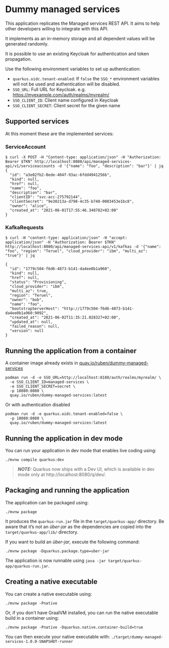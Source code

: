 # Dummy managed services

This application replicates the Managed services REST API. It aims to help other developers willing to integrate
with this API.

It implements as an in-memory storage and all dependent values will be generated randomly.

It is possible to use an existing Keycloak for authentication and token propagation.

Use the following environment variables to set up authentication:

* `quarkus.oidc.tenant-enabled`: If `false` the `SSO_*` environment variables will not be used and authentication
will be disabled.
* `SSO_URL`: Full URL for Keycloak. e.g. https://myexample.com/auth/realms/myrealm/
* `SSO_CLIENT_ID`: Client name configured in Keycloak
* `SSO_CLIENT_SECRET`: Client secret for the given name


## Supported services

At this moment these are the implemented services:

### ServiceAccount

```shell script
$ curl -X POST -H "Content-type: application/json" -H "Authorization: Bearer $TKN" http://localhost:8080/api/managed-services-api/v1/serviceaccounts -d '{"name": "foo", "description": "bar"}' | jq
{
  "id": "a3e02fb2-0ede-404f-93ac-6fdd4941256b",
  "kind": null,
  "href": null,
  "name": "foo",
  "description": "bar",
  "clientID": "svc-acc-275792144",
  "clientSecret": "9e30213a-d798-4c35-b740-0003453e1bc8",
  "owner": "alice",
  "created_at": "2021-06-01T17:55:46.348782+02:00"
}

```

### KafkaRequests

```shell script
$ curl -H "content-type: application/json" -H "accept: application/json" -H "Authorization: Bearer $TKN" http://localhost:8080/api/managed-services-api/v1/kafkas -d '{"name": "foo", "region": "Teruel", "cloud_provider": "ibm", "multi_az": "true"}' | jq

{
  "id": "1779c504-f6d6-4873-b141-da4ee0b1a960",
  "kind": null,
  "href": null,
  "status": "Provisioning",
  "cloud_provider": "ibm",
  "multi_az": true,
  "region": "Teruel",
  "owner": "bob",
  "name": "foo",
  "bootstrapServerHost": "http://1779c504-f6d6-4873-b141-da4ee0b1a960:9092",
  "created_at": "2021-06-02T11:35:21.028327+02:00",
  "updated_at": null,
  "failed_reason": null,
  "version": null
}

```

## Running the application from a container

A container image already exists in [quay.io/ruben/dummy-managed-services](https://quay.io/repository/ruben/dummy-managed-services)

```shell script
podman run -d -e SSO_URL=http://localhost:8180/auth/realms/myrealm/ \
  -e SSO_CLIENT_ID=managed-services \
  -e SSO_CLIENT_SECRET=secret \
  -p 18080:8080 \
  quay.io/ruben/dummy-managed-services:latest
```

Or with authentication disabled

```shell script
podman run -d -e quarkus.oidc.tenant-enabled=false \
  -p 18080:8080 \
  quay.io/ruben/dummy-managed-services:latest
```

## Running the application in dev mode

You can run your application in dev mode that enables live coding using:
```shell script
./mvnw compile quarkus:dev
```

> **_NOTE:_**  Quarkus now ships with a Dev UI, which is available in dev mode only at http://localhost:8080/q/dev/.

## Packaging and running the application

The application can be packaged using:
```shell script
./mvnw package
```
It produces the `quarkus-run.jar` file in the `target/quarkus-app/` directory.
Be aware that it’s not an _über-jar_ as the dependencies are copied into the `target/quarkus-app/lib/` directory.

If you want to build an _über-jar_, execute the following command:
```shell script
./mvnw package -Dquarkus.package.type=uber-jar
```

The application is now runnable using `java -jar target/quarkus-app/quarkus-run.jar`.

## Creating a native executable

You can create a native executable using: 
```shell script
./mvnw package -Pnative
```

Or, if you don't have GraalVM installed, you can run the native executable build in a container using: 
```shell script
./mvnw package -Pnative -Dquarkus.native.container-build=true
```

You can then execute your native executable with: `./target/dummy-managed-services-1.0.0-SNAPSHOT-runner`
